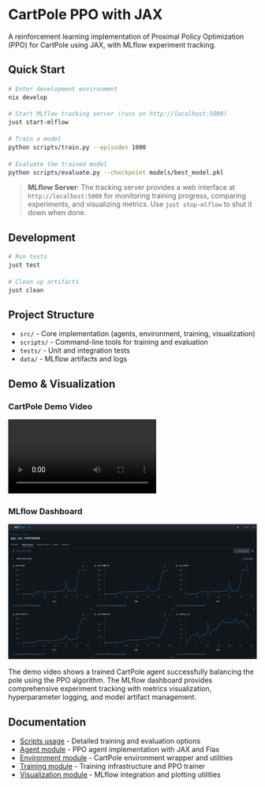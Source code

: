 # CartPole PPO with JAX

A reinforcement learning implementation of Proximal Policy Optimization (PPO) for CartPole using JAX, with MLflow experiment tracking.

## Quick Start

```bash
# Enter development environment
nix develop

# Start MLflow tracking server (runs on http://localhost:5000)
just start-mlflow

# Train a model
python scripts/train.py --episodes 1000

# Evaluate the trained model
python scripts/evaluate.py --checkpoint models/best_model.pkl
```

> **MLflow Server**: The tracking server provides a web interface at `http://localhost:5000` for monitoring training progress, comparing experiments, and visualizing metrics. Use `just stop-mlflow` to shut it down when done.

## Development

```bash
# Run tests
just test

# Clean up artifacts
just clean
```

## Project Structure

- `src/` - Core implementation (agents, environment, training, visualization)
- `scripts/` - Command-line tools for training and evaluation
- `tests/` - Unit and integration tests
- `data/` - MLflow artifacts and logs

## Demo & Visualization

### CartPole Demo Video
![CartPole Demo](public/cartpole_demo.mp4)

### MLflow Dashboard
![MLflow Dashboard](public/mlflow_dashboard.jpg)

The demo video shows a trained CartPole agent successfully balancing the pole using the PPO algorithm. The MLflow dashboard provides comprehensive experiment tracking with metrics visualization, hyperparameter logging, and model artifact management.

## Documentation

- [Scripts usage](scripts/README.md) - Detailed training and evaluation options
- [Agent module](src/agent/README.md) - PPO agent implementation with JAX and Flax
- [Environment module](src/environment/README.md) - CartPole environment wrapper and utilities
- [Training module](src/training/README.md) - Training infrastructure and PPO trainer
- [Visualization module](src/visualization/README.md) - MLflow integration and plotting utilities
